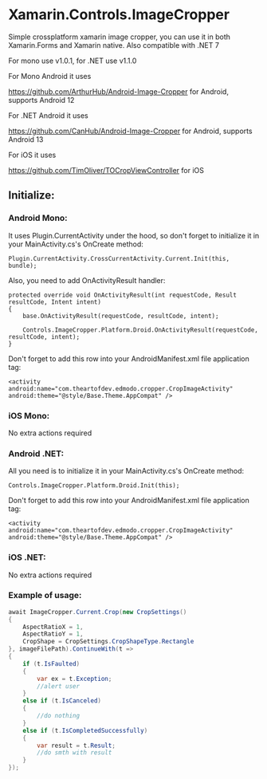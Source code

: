 # Xamarin.Controls.ImageCropper
Simple crossplatform xamarin image cropper, you can use it in both Xamarin.Forms and Xamarin native. Also compatible with .NET 7

For mono use v1.0.1, for .NET use v1.1.0

For Mono Android it uses 

https://github.com/ArthurHub/Android-Image-Cropper for Android, supports Android 12

For .NET Android it uses 

https://github.com/CanHub/Android-Image-Cropper for Android, supports Android 13

For iOS it uses

https://github.com/TimOliver/TOCropViewController for iOS


## Initialize:

### Android Mono:
It uses Plugin.CurrentActivity under the hood, so don't forget to initialize it in your MainActivity.cs's OnCreate method:

    Plugin.CurrentActivity.CrossCurrentActivity.Current.Init(this, bundle);

Also, you need to add OnActivityResult handler:

    protected override void OnActivityResult(int requestCode, Result resultCode, Intent intent)
    {
        base.OnActivityResult(requestCode, resultCode, intent);

        Controls.ImageCropper.Platform.Droid.OnActivityResult(requestCode, resultCode, intent);
    }

Don't forget to add this row into your AndroidManifest.xml file application tag:

    <activity android:name="com.theartofdev.edmodo.cropper.CropImageActivity" android:theme="@style/Base.Theme.AppCompat" />

### iOS Mono:
No extra actions required

### Android .NET:
All you need is to initialize it in your MainActivity.cs's OnCreate method:

    Controls.ImageCropper.Platform.Droid.Init(this);

Don't forget to add this row into your AndroidManifest.xml file application tag:

    <activity android:name="com.theartofdev.edmodo.cropper.CropImageActivity" android:theme="@style/Base.Theme.AppCompat" />

### iOS .NET:
No extra actions required

### Example of usage:

```csharp
await ImageCropper.Current.Crop(new CropSettings()
{
    AspectRatioX = 1,
    AspectRatioY = 1,
    CropShape = CropSettings.CropShapeType.Rectangle
}, imageFilePath).ContinueWith(t =>
{
    if (t.IsFaulted)
    {
        var ex = t.Exception;
        //alert user
    }
    else if (t.IsCanceled)
    {
        //do nothing
    }
    else if (t.IsCompletedSuccessfully)
    {
        var result = t.Result;
        //do smth with result
    }
});
```
